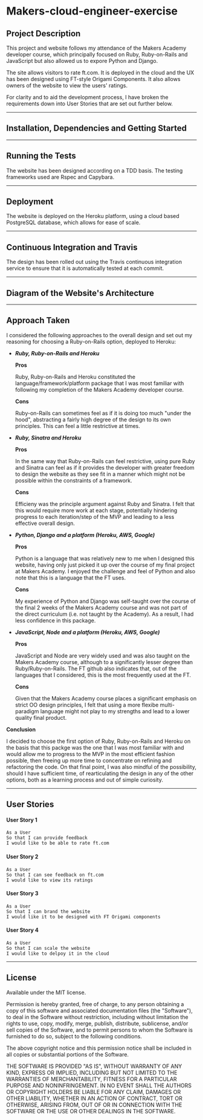 # **Makers-cloud-engineer-exercise**

## **Project Description**

This project and website follows my attendance of the Makers Academy developer course, which principally focused on Ruby, Ruby-on-Rails and JavaScript but also allowed us to expore Python and Django.

The site allows visitors to rate ft.com. It is deployed in the cloud and the UX has been designed using FT-style Origami Components.  It also allows owners of the website to view the users' ratings.

For clarity and to aid the development process, I have broken the requirements down into User Stories that are set out further below.

---

## **Installation, Dependencies and Getting Started**

---

## **Running the Tests**

The website has been designed according on a TDD basis.  The testing frameworks used are Rspec and Capybara.

---

## **Deployment**

The website is deployed on the Heroku platform, using a cloud based PostgreSQL database, which allows for ease of scale.

---

## **Continuous Integration and Travis**

The design has been rolled out using the Travis continuous integration service to ensure that it is automatically tested at each commit.

---

## **Diagram of the Website's Architecture**

---

## **Approach Taken**

I considered the following approaches to the overall design and set out my reasoning for choosing a Ruby-on-Rails option, deployed to Heroku:

 - _**Ruby, Ruby-on-Rails and Heroku**_

   **Pros**

   Ruby, Ruby-on-Rails and Heroku constituted the language/framework/platform package that I was most familiar with following my completion of the Makers Academy developer course.

   **Cons**

   Ruby-on-Rails can sometimes feel as if it is doing too much "under the hood", abstracting a fairly high degree of the design to its own principles. This can feel a little restrictive at times.

 - _**Ruby, Sinatra and Heroku**_

   **Pros**

   In the same way that Ruby-on-Rails can feel restrictive, using pure Ruby and Sinatra can feel as if it provides the developer with greater freedom to design the website as they see fit in a manner which might not be possible within the constraints of a framework.

   **Cons**

   Efficieny was the principle argument against Ruby and Sinatra.  I felt that this would require more work at each stage, potentially hindering progress to each iteration/step of the MVP and leading to a less effective overall design.

 - _**Python, Django and a platform (Heroku, AWS, Google)**_

   **Pros**

   Python is a language that was relatively new to me when I designed this website, having only just picked it up over the course of my final project at Makers Academy.  I enjoyed the challenge and feel of Python and also note that this is a language that the FT uses.

   **Cons**

   My experience of Python and Django was self-taught over the course of the final 2 weeks of the Makers Academy course and was not part of the direct curriculum (i.e. not taught by the Academy).  As a result, I had less confidence in this  package.

 - _**JavaScript, Node and a platform (Heroku, AWS, Google)**_

   **Pros**

   JavaScript and Node are very widely used and was also taught on the Makers Academy course, although to a significantly lesser degree than Ruby/Ruby-on-Rails.  The FT github also indicates that, out of the languages that I considered, this is the most frequently used at the FT.

   **Cons**

   Given that the Makers Academy course places a significant emphasis on strict OO design principles, I felt that using a more flexibe multi-paradigm language might not play to my strengths and lead to a lower quality final product.

**Conclusion**

I decided to choose the first option of Ruby, Ruby-on-Rails and Heroku on the basis that this packge was the one that I was most familiar with and would allow me to progress to the MVP in the most efficient fashion possible, then freeing up more time to concentrate on refining and refactoring the code.  On that final point, I was also mindful of the possibility, should I have sufficient time, of rearticulating the design in any of the other options, both as a learning process and out of simple curiosity.

---

## **User Stories**

#### **User Story 1**

```
As a User 
So that I can provide feedback
I would like to be able to rate ft.com
```

#### **User Story 2**

```
As a User
So that I can see feedback on ft.com
I would like to view its ratings
```

#### **User Story 3**

```
As a User
So that I can brand the website
I would like it to be designed with FT Origami components
```

#### **User Story 4**

```
As a User
So that I can scale the website
I would like to delpoy it in the cloud
```

---

## **License**

Available under the MIT license.

Permission is hereby granted, free of charge, to any person obtaining a copy of this software and associated documentation files (the "Software"), to deal in the Software without restriction, including without limitation the rights to use, copy, modify, merge, publish, distribute, sublicense, and/or sell copies of the Software, and to permit persons to whom the Software is furnished to do so, subject to the following conditions.

The above copyright notice and this permission notice shall be included in all copies or substantial portions of the Software.

THE SOFTWARE IS PROVIDED "AS IS", WITHOUT WARRANTY OF ANY KIND, EXPRESS OR IMPLIED, INCLUDING BUT NOT LIMITED TO THE WARRANTIES OF MERCHANTABILITY, FITNESS FOR A PARTICULAR PURPOSE AND NONINFRINGEMENT. IN NO EVENT SHALL THE AUTHORS OR COPYRIGHT HOLDERS BE LIABLE FOR ANY CLAIM, DAMAGES OR OTHER LIABILITY, WHETHER IN AN ACTION OF CONTRACT, TORT OR OTHERWISE, ARISING FROM, OUT OF OR IN CONNECTION WITH THE SOFTWARE OR THE USE OR OTHER DEALINGS IN THE SOFTWARE.

